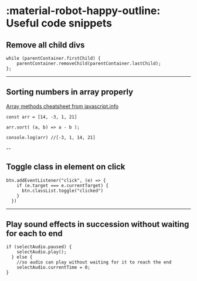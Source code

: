 :material-robot-happy-outline: Useful code snippets
========================

## Remove all child divs

```
while (parentContainer.firstChild) {
    parentContainer.removeChild(parentContainer.lastChild);
};
```

---

## Sorting numbers in array properly

[Array methods cheatsheet from javascript.info](https://javascript.info/array-methods)

```
const arr = [14, -3, 1, 21]

arr.sort( (a, b) => a - b );

console.log(arr) //[-3, 1, 14, 21]

```

--

## Toggle class in element on click

```
btn.addEventListener("click", (e) => {
    if (e.target === e.currentTarget) {
      btn.classList.toggle("clicked")
    }
  })
```

---

## Play sound effects in succession without waiting for each to end

```
if (selectAudio.paused) {
    selectAudio.play();
  } else {
    //so audio can play without waiting for it to reach the end
    selectAudio.currentTime = 0;
}
```